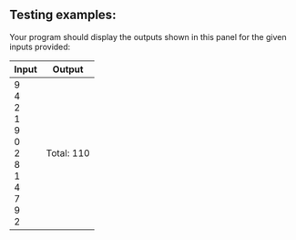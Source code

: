 ## Testing examples:

Your program should display the outputs shown in this panel for the given
inputs provided:

| Input                                                         | Output     |
| ------------------------------------------------------------- | ---------- |
| 9<br>4<br>2<br>1<br>9<br>0<br>2<br>8<br>1<br>4<br>7<br>9<br>2 | Total: 110 |
